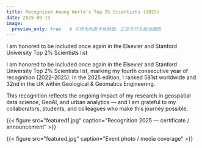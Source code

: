 ```yaml
---
title: Recognized Among World’s Top 2% Scientists (2025)
date: 2025-09-19
image:
  preview_only: true   # 只作为列表卡片封面，正文不开头自动铺图
---
```


I am honored to be included once again in the Elsevier and Stanford University Top 2% Scientists list

<!--more-->

I am honored to be included once again in the Elsevier and Stanford University Top 2% Scientists list, marking my fourth consecutive year of recognition (2022–2025). In the 2025 edition, I ranked 581st worldwide and 32nd in the UK within Geological & Geomatics Engineering.

This recognition reflects the ongoing impact of my research in geospatial data science, GeoAI, and urban analytics — and I am grateful to my collaborators, students, and colleagues who make this journey possible.

{{< figure src="featured1.jpg" caption="Recognition 2025 — certificate / announcement" >}}

<!-- 如果还要再插图，重复一行即可，例如： -->
{{< figure src="featured.jpg" caption="Event photo / media coverage" >}}
